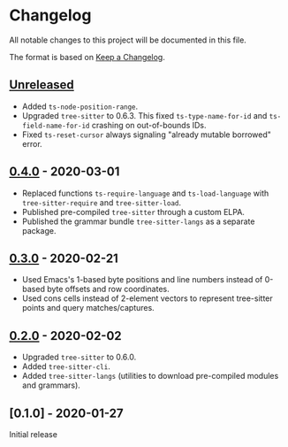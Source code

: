 # Changelog
All notable changes to this project will be documented in this file.

The format is based on [Keep a Changelog](https://keepachangelog.com/en/1.0.0/).

## [Unreleased]
- Added `ts-node-position-range`.
- Upgraded `tree-sitter` to 0.6.3. This fixed `ts-type-name-for-id` and `ts-field-name-for-id` crashing on out-of-bounds IDs.
- Fixed `ts-reset-cursor` always signaling "already mutable borrowed" error.

## [0.4.0] - 2020-03-01

- Replaced functions `ts-require-language` and `ts-load-language` with `tree-sitter-require` and `tree-sitter-load`.
- Published pre-compiled `tree-sitter` through a custom ELPA.
- Published the grammar bundle `tree-sitter-langs` as a separate package.

## [0.3.0] - 2020-02-21
- Used Emacs's 1-based byte positions and line numbers instead of 0-based byte offsets and row coordinates.
- Used cons cells instead of 2-element vectors to represent tree-sitter points and query matches/captures.

## [0.2.0] - 2020-02-02
- Upgraded `tree-sitter` to 0.6.0.
- Added `tree-sitter-cli`.
- Added `tree-sitter-langs` (utilities to download pre-compiled modules and grammars).

## [0.1.0] - 2020-01-27
Initial release

[Unreleased]: https://github.com/ubolonton/emacs-tree-sitte/compare/0.4.0...HEAD
[0.4.0]: https://github.com/ubolonton/emacs-tree-sitte/compare/0.3.0...0.4.0
[0.3.0]: https://github.com/ubolonton/emacs-tree-sitte/compare/0.2.0...0.3.0
[0.2.0]: https://github.com/ubolonton/emacs-tree-sitte/compare/0.1.0...0.2.0
